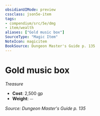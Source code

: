 ```yaml
---
obsidianUIMode: preview
cssclass: json5e-item
tags:
- compendium/src/5e/dmg
- item/wealth
aliases: ["Gold music box"]
SourceType: "Magic Item"
NoteIcon: magicitem
BookSource: Dungeon Master's Guide p. 135
---
```

# Gold music box
*Treasure*  

- **Cost**: 2,500 gp
- **Weight**: ⏤

*Source: Dungeon Master's Guide p. 135*